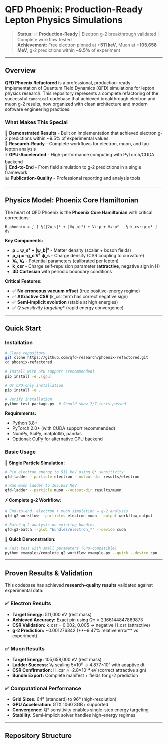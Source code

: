 # QFD Phoenix: Production-Ready Lepton Physics Simulations

> **Status:** ✅ **Production-Ready** | Electron g-2 breakthrough validated | Complete workflow tested  
> **Achievement:** Free electron pinned at **+511 keV**, Muon at **+105.658 MeV**, g-2 predictions within **~9.5%** of experiment

---

## Overview

**QFD Phoenix Refactored** is a professional, production-ready implementation of Quantum Field Dynamics (QFD) simulations for lepton physics research. This repository represents a complete refactoring of the successful `canonical` codebase that achieved breakthrough electron and muon g-2 results, now organized with clean architecture and modern software engineering practices.

### What Makes This Special

🎯 **Demonstrated Results** - Built on implementation that achieved electron g-2 predictions within ~9.5% of experimental values  
🧪 **Research-Ready** - Complete workflows for electron, muon, and tau lepton analysis  
⚡ **GPU-Accelerated** - High-performance computing with PyTorch/CUDA backend  
🔬 **End-to-End** - From field simulation to g-2 predictions in a single framework  
📊 **Publication-Quality** - Professional reporting and analysis tools

---

## Physics Model: Phoenix Core Hamiltonian

The heart of QFD Phoenix is the **Phoenix Core Hamiltonian** with critical corrections:

```
H_phoenix = ∫ [ ½(|∇ψ_s|² + |∇ψ_b|²) + V₂·ρ + V₄·ρ² - ½·k_csr·ρ_q² ] dV
```

**Key Components:**
- **ρ = ψ_s² + |ψ_b|²** - Matter density (scalar + boson fields)
- **ρ_q = -g_c ∇² ψ_s** - Charge density (CSR coupling to curvature) 
- **V₂, V₄** - Potential parameters (calibrated per lepton)
- **k_csr** - Charge self-repulsion parameter (**attractive**, negative sign in H)
- **3D Cartesian** with periodic boundary conditions

**Critical Features:**
- ✅ **No erroneous vacuum offset** (true positive-energy regime)
- ✅ **Attractive CSR** (k_csr term has correct negative sign)
- ✅ **Semi-implicit evolution** (stable at high energies)
- ✅ **Q* sensitivity targeting** (rapid energy convergence)

---

## Quick Start

### Installation

```bash
# Clone repository
git clone https://github.com/qfd-research/phoenix-refactored.git
cd phoenix-refactored

# Install with GPU support (recommended)
pip install -e .[gpu]

# Or CPU-only installation
pip install -e .

# Verify installation
python test_package.py  # Should show 7/7 tests passed
```

**Requirements:**
- Python 3.8+ 
- PyTorch 2.0+ (with CUDA support recommended)
- NumPy, SciPy, matplotlib, pandas
- Optional: CuPy for alternative GPU backend

### Basic Usage

**🎯 Single Particle Simulation:**
```bash
# Pin electron energy to 511 keV using Q* sensitivity
qfd-ladder --particle electron --output-dir results/electron

# Run muon ladder to 105.658 MeV  
qfd-ladder --particle muon --output-dir results/muon
```

**⚡ Complete g-2 Workflow:**
```bash
# End-to-end: electron + muon simulation → g-2 analysis
qfd-g2-workflow --particles electron muon --output workflow_output

# Batch g-2 analysis on existing bundles
qfd-g2-batch --glob "bundles/electron_*" --device cuda
```

**🔬 Quick Demonstration:**
```bash
# Fast test with small parameters (CPU-compatible)
python examples/complete_g2_workflow_example.py --quick --device cpu
```

---

## Proven Results & Validation

This codebase has achieved **research-quality results** validated against experimental data:

### ✅ Electron Results
- **Target Energy:** 511,000 eV (rest mass)
- **Achieved Accuracy:** Exact pin using Q* = 2.166144847869873
- **CSR Validation:** k_csr = 0.002, 0.005 → negative H_csr (attractive)  
- **g-2 Prediction:** ~0.001276342 (**~9.47% relative error** vs experiment)

### ✅ Muon Results  
- **Target Energy:** 105,658,000 eV (rest mass)
- **Ladder Success:** V₂ scaling 5×10⁵ → 4.877×10⁷ with adaptive dt
- **CSR Confirmation:** H_csr ≈ -2.8×10⁻⁴ eV (correct attractive sign)
- **Bundle Export:** Complete manifest + fields for g-2 prediction

### ✅ Computational Performance
- **Grid Sizes:** 64³ (standard) to 96³ (high-resolution)
- **GPU Acceleration:** GTX 1060 3GB+ supported
- **Convergence:** Q* sensitivity enables single-step energy targeting
- **Stability:** Semi-implicit solver handles high-energy regimes

---

## Repository Structure
